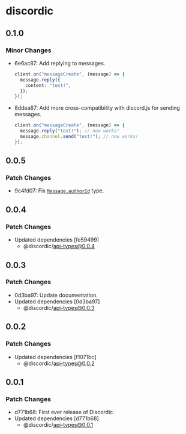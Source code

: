 # discordic

## 0.1.0

### Minor Changes

- 6e6ac87: Add replying to messages.

  ```ts
  client.on("messageCreate", (message) => {
    message.reply({
      content: "test!",
    });
  });
  ```

- 8ddea67: Add more cross-compatibility with discord.js for sending messages.

  ```ts
  client.on("messageCreate", (message) => {
    message.reply("test!"); // now works!
    message.channel.send("test!"); // now works!
  });
  ```

## 0.0.5

### Patch Changes

- 9c4fd07: Fix [`Message.authorId`](https://toasteddev.github.io/discordic/api/discordic/class/Message#authorId) type.

## 0.0.4

### Patch Changes

- Updated dependencies [fe59499]
  - @discordic/api-types@0.0.4

## 0.0.3

### Patch Changes

- 0d3ba97: Update documentation.
- Updated dependencies [0d3ba97]
  - @discordic/api-types@0.0.3

## 0.0.2

### Patch Changes

- Updated dependencies [f1071bc]
  - @discordic/api-types@0.0.2

## 0.0.1

### Patch Changes

- d771b68: First ever release of Discordic.
- Updated dependencies [d771b68]
  - @discordic/api-types@0.0.1
